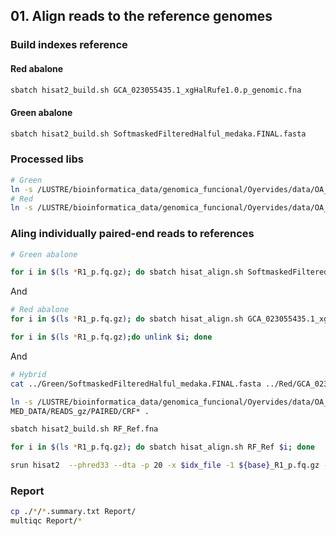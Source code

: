 
## 01. Align reads to the reference genomes
### Build indexes reference
#### Red abalone
```bash
sbatch hisat2_build.sh GCA_023055435.1_xgHalRufe1.0.p_genomic.fna
```
#### Green abalone
```bash
sbatch hisat2_build.sh SoftmaskedFilteredHalful_medaka.FINAL.fasta
```

### Processed libs
```bash
# Green
ln -s /LUSTRE/bioinformatica_data/genomica_funcional/Oyervides/data/OA_abulon/RNASEQ/TRIMMED_DATA/READS_gz/PAIRED/CFF* .
# Red
ln -s /LUSTRE/bioinformatica_data/genomica_funcional/Oyervides/data/OA_abulon/RNASEQ/TRIMMED_DATA/READS_gz/PAIRED/CRR* .

```

### Aling individually paired-end reads to references
```bash
# Green abalone

for i in $(ls *R1_p.fq.gz); do sbatch hisat_align.sh SoftmaskedFilteredHalful_medaka.FINAL.fasta $i; done

```

And
```bash
# Red abalone
for i in $(ls *R1_p.fq.gz); do sbatch hisat_align.sh GCA_023055435.1_xgHalRufe1.0.p_genomic.fna $i; done

for i in $(ls *R1_p.fq.gz);do unlink $i; done

```
And 
```bash
# Hybrid
cat ../Green/SoftmaskedFilteredHalful_medaka.FINAL.fasta ../Red/GCA_023055435.1_xgHalRufe1.0.p_genomic.fna > RF_Ref.fna

ln -s /LUSTRE/bioinformatica_data/genomica_funcional/Oyervides/data/OA_abulon/RNASEQ/TRIM
MED_DATA/READS_gz/PAIRED/CRF* .

sbatch hisat2_build.sh RF_Ref.fna

for i in $(ls *R1_p.fq.gz); do sbatch hisat_align.sh RF_Ref $i; done

srun hisat2  --phred33 --dta -p 20 -x $idx_file -1 ${base}_R1_p.fq.gz -2 ${base}_R2_p.fq.gz --rg-id=${base} --rg SM:${base} -S ${base}.sam --summary-file ${base}.summary.txt --met-file ${base}.met.txt &


```

### Report
```bash
cp ./*/*.summary.txt Report/
multiqc Report/*
```